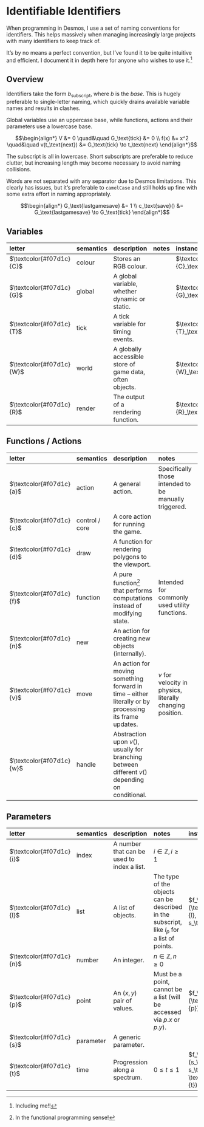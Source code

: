 # Identifiable Identifiers
<!-- #SQUARK live!
| dest = desmos/docs/identifiers
| capt = Standardised conventions for identifier naming
| index = desmos / docs
| date = 2024 September
| update = 2025 July 28
-->

When programming in Desmos, I use a set of naming conventions for identifiers. This helps massively when managing increasingly large projects with many identifiers to keep track of.

It’s by no means a perfect convention, but I’ve found it to be quite intuitive and efficient. I document it in depth here for anyone who wishes to use it.[^use]

[^use]: Including me!!


## Overview

Identifiers take the form $b_\text{subscript}$, where $b$ is the *base*. This is hugely preferable to single-letter naming, which quickly drains available variable names and results in clashes.

Global variables use an uppercase base, while functions, actions and their parameters use a lowercase base.

```math
\begin{align*}
  V &= 0 \quad&\quad G_\text{tick} &= 0
  \\ f(x) &= x^2 \quad&\quad v(t_\text{next}) &= G_\text{tick} \to t_\text{next}
\end{align*}
```

The subscript is all in lowercase. Short subscripts are preferable to reduce clutter, but increasing length may become necessary to avoid naming collisions.

Words are not separated with any separator due to Desmos limitations. This clearly has issues, but it’s preferable to `camelCase` and still holds up fine with some extra effort in naming appropriately.

```math
\begin{align*}
  G_\text{lastgamesave} &= 1
  \\ c_\text{save}() &= G_\text{lastgamesave} \to G_\text{tick}
\end{align*}
```


## Variables

| letter | semantics | description | notes | instance |
| :----- | :-------- | :---------- | :---- | :------- |
| $\textcolor{#f07d1c}{C}$ | colour | Stores an RGB colour. | | $\textcolor{#f07d1c}{C}_\text{blue}$ |
| $\textcolor{#f07d1c}{G}$ | global | A global variable, whether dynamic or static. | | $\textcolor{#f07d1c}{G}_\text{live}$ |
| $\textcolor{#f07d1c}{T}$ | tick | A tick variable for timing events. | | $\textcolor{#f07d1c}{T}_\text{spawn}$ |
| $\textcolor{#f07d1c}{W}$ | world | A globally accessible store of game data, often objects. | | $\textcolor{#f07d1c}{W}_\text{objects}$ |
| $\textcolor{#f07d1c}{R}$ | render | The output of a rendering function. | | $\textcolor{#f07d1c}{R}_\text{box}$ |


## Functions / Actions

| letter | semantics | description | notes | instance |
| :----- | :-------- | :---------- | :---- | :------- |
| $\textcolor{#f07d1c}{a}$ | action | A general action. | Specifically those intended to be manually triggered. | $\textcolor{#f07d1c}{a}_\text{reset}(...)$ |
| $\textcolor{#f07d1c}{c}$ | control / core | A core action for running the game. | | $\textcolor{#f07d1c}{c}_\text{tick}(...)$ |
| $\textcolor{#f07d1c}{d}$ | draw | A function for rendering polygons to the viewport. | | $\textcolor{#f07d1c}{d}_\text{rect}(...)$ |
| $\textcolor{#f07d1c}{f}$ | function | A pure function[^pure] that performs computations instead of modifying state. | Intended for commonly used utility functions. | $\textcolor{#f07d1c}{f}_\text{lsrange}(...)$ |
| $\textcolor{#f07d1c}{n}$ | new | An action for creating new objects (internally). | | $\textcolor{#f07d1c}{n}_\text{enemy}(...)$ |
| $\textcolor{#f07d1c}{v}$ | move | An action for moving something forward in time – either literally or by processing its frame updates. | $v$ for velocity in physics, literally changing position. | $\textcolor{#f07d1c}{v}_\text{player}(...)$ |
| $\textcolor{#f07d1c}{w}$ | handle | Abstraction upon $v()$, usually for branching between different $v()$ depending on conditional. | | $\textcolor{#f07d1c}{w}_\text{collision}(...)$ |

[^pure]: In the functional programming sense!


## Parameters

| letter | semantics | description | notes | instance |
| :----- | :-------- | :---------- | :---- | :------- |
| $\textcolor{#f07d1c}{i}$ | index | A number that can be used to index a list. | $i \in \mathbb{Z}, i \geq 1$ |
| $\textcolor{#f07d1c}{l}$ | list | A list of objects. | The type of the objects can be described in the subscript, like $l_p$ for a list of points. | $f_\text{lsrange}(\textcolor{#f07d1c}{l}, s_\text{period}, s_\text{offset})$ |
| $\textcolor{#f07d1c}{n}$ | number | An integer. | $n \in \mathbb{Z}, n \geq 0$ |
| $\textcolor{#f07d1c}{p}$ | point | An $(x, y)$ pair of values. | Must be a point, cannot be a list (will be accessed via $p.x$ or $p.y$). | $f_\text{lclamp}(\textcolor{#f07d1c}{p})$ |
| $\textcolor{#f07d1c}{s}$ | parameter | A generic parameter. | |
| $\textcolor{#f07d1c}{t}$ | time | Progression along a spectrum. | $0 \leq t \leq 1$ | $f_\text{lerp}(s_\text{start}, s_\text{stop}, \textcolor{#f07d1c}{t})$ |
